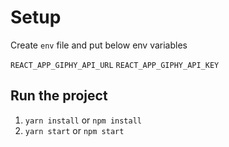 # Setup

Create `env` file and put below env variables

`REACT_APP_GIPHY_API_URL`
`REACT_APP_GIPHY_API_KEY`

## Run the project

1. `yarn install` or `npm install`
2. `yarn start` or `npm start`
